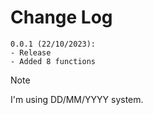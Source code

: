 # Change Log

```
0.0.1 (22/10/2023):
- Release
- Added 8 functions
```

> [!NOTE]
> I'm using DD/MM/YYYY system.

